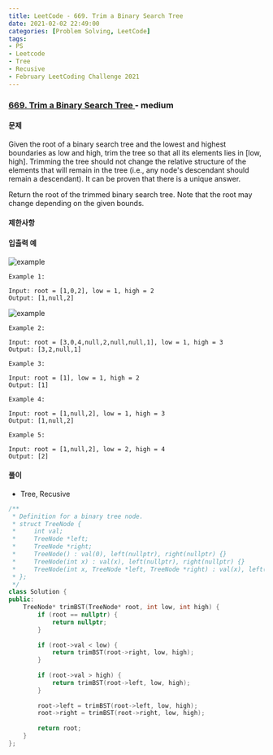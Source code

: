 ```yaml
---
title: LeetCode - 669. Trim a Binary Search Tree
date: 2021-02-02 22:49:00
categories: [Problem Solving, LeetCode]
tags:
- PS
- Leetcode
- Tree
- Recusive
- February LeetCoding Challenge 2021
---
```


### [ 669. Trim a Binary Search Tree ](https://leetcode.com/problems/trim-a-binary-search-tree/) - medium

#### 문제

Given the root of a binary search tree and the lowest and highest boundaries as low and high, trim the tree so that all its elements lies in [low, high]. Trimming the tree should not change the relative structure of the elements that will remain in the tree (i.e., any node's descendant should remain a descendant). It can be proven that there is a unique answer.

Return the root of the trimmed binary search tree. Note that the root may change depending on the given bounds.

#### 제한사항

#### 입출력 예

![example](https://assets.leetcode.com/uploads/2020/09/09/trim1.jpg)

```
Example 1:

Input: root = [1,0,2], low = 1, high = 2
Output: [1,null,2]
```

![example](https://assets.leetcode.com/uploads/2020/09/09/trim2.jpg)

```
Example 2:

Input: root = [3,0,4,null,2,null,null,1], low = 1, high = 3
Output: [3,2,null,1]
```

```
Example 3:

Input: root = [1], low = 1, high = 2
Output: [1]
```

```
Example 4:

Input: root = [1,null,2], low = 1, high = 3
Output: [1,null,2]
```

```
Example 5:

Input: root = [1,null,2], low = 2, high = 4
Output: [2]

```

#### 풀이
- Tree, Recusive

```cpp
/**
 * Definition for a binary tree node.
 * struct TreeNode {
 *     int val;
 *     TreeNode *left;
 *     TreeNode *right;
 *     TreeNode() : val(0), left(nullptr), right(nullptr) {}
 *     TreeNode(int x) : val(x), left(nullptr), right(nullptr) {}
 *     TreeNode(int x, TreeNode *left, TreeNode *right) : val(x), left(left), right(right) {}
 * };
 */
class Solution {
public:
    TreeNode* trimBST(TreeNode* root, int low, int high) {
        if (root == nullptr) {
            return nullptr;
        }
        
        if (root->val < low) {
            return trimBST(root->right, low, high);
        }
        
        if (root->val > high) {
            return trimBST(root->left, low, high);            
        }
                    
        root->left = trimBST(root->left, low, high);            
        root->right = trimBST(root->right, low, high);            
        
        return root; 
    }
};
```
